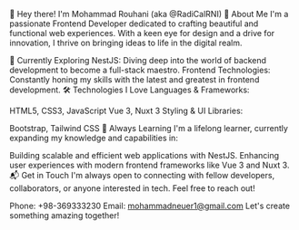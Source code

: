 👋 Hey there! I'm Mohammad Rouhani (aka @RadiCalRNI)
🌟 About Me
I'm a passionate Frontend Developer dedicated to crafting beautiful and functional web experiences. With a keen eye for design and a drive for innovation, I thrive on bringing ideas to life in the digital realm.

🚀 Currently Exploring
NestJS: Diving deep into the world of backend development to become a full-stack maestro.
Frontend Technologies: Constantly honing my skills with the latest and greatest in frontend development.
🛠️ Technologies I Love
Languages & Frameworks:

HTML5, CSS3, JavaScript
Vue 3, Nuxt 3
Styling & UI Libraries:

Bootstrap, Tailwind CSS
🌱 Always Learning
I'm a lifelong learner, currently expanding my knowledge and capabilities in:

Building scalable and efficient web applications with NestJS.
Enhancing user experiences with modern frontend frameworks like Vue 3 and Nuxt 3.
📬 Get in Touch
I'm always open to connecting with fellow developers, collaborators, or anyone interested in tech. Feel free to reach out!

Phone: +98-369333230
Email: mohammadneuer1@gmail.com
Let's create something amazing together!
